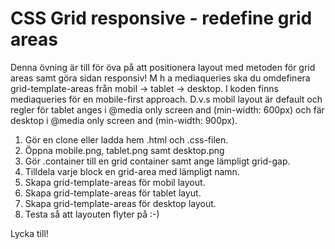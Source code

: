 # CSS Grid responsive - redefine grid areas

Denna övning är till för öva på att positionera layout med metoden för grid areas samt göra sidan responsiv!
M h a mediaqueries ska du omdefinera grid-template-areas från mobil -> tablet -> desktop. I koden finns mediaqueries för en mobile-first approach. D.v.s mobil layout är default och regler för tablet anges i @media only screen and (min-width: 600px) och fär desktop i @media only screen and (min-width: 900px).

1. Gör en clone eller ladda hem .html och .css-filen.
2. Öppna mobile.png, tablet.png samt desktop.png
3. Gör .container till en grid container samt ange lämpligt grid-gap.
4. Tilldela varje block en grid-area med lämpligt namn.
5. Skapa grid-template-areas för mobil layout.
6. Skapa grid-template-areas för tablet layut.
7. Skapa grid-template-areas för desktop layout.
8. Testa så att layouten flyter på :-)

Lycka till!
